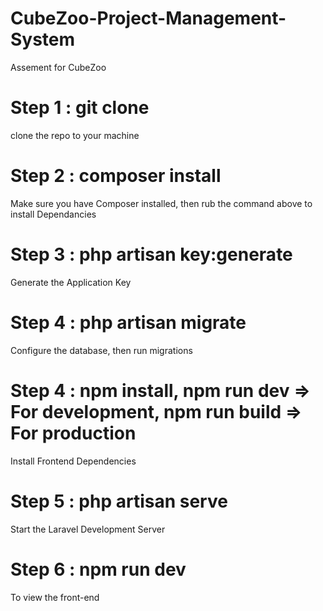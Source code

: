 # CubeZoo-Project-Management-System
Assement for CubeZoo

# Step 1 : git clone
clone the repo to your machine

# Step 2 : composer install
Make sure you have Composer installed, then rub the command above to install Dependancies

# Step 3 : php artisan key:generate
Generate the Application Key

# Step 4 : php artisan migrate
Configure the database, then run migrations

# Step 4 : npm install, npm run dev => For development, npm run build => For production
Install Frontend Dependencies

# Step 5 : php artisan serve
Start the Laravel Development Server

# Step 6 : npm run dev
To view the front-end
